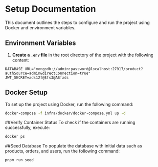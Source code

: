 # Setup Documentation

This document outlines the steps to configure and run the project using Docker and environment variables.

## Environment Variables

1. **Create a `.env` file** in the root directory of the project with the following content:

```dotenv
DATABASE_URL="mongodb://admin:password@localhost:27017/product?authSource=admin&directConnection=true"
JWT_SECRET=ads12f@$fs3@ASfads
```

## Docker Setup

To set up the project using Docker, run the following command:

```bash
docker-compose -f infra/docker/docker-compose.yml up -d
```

##Verify Container Status
To check if the containers are running successfully, execute:

```bash
docker ps
```

##Seed Database
To populate the database with initial data such as products, orders, and users, run the following command:

```bash
pnpm run seed
```
